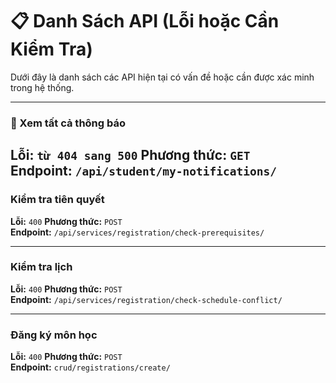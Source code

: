 # 📋 Danh Sách API (Lỗi hoặc Cần Kiểm Tra)

Dưới đây là danh sách các API hiện tại có vấn đề hoặc cần được xác minh trong hệ thống.

---

### 🔔 Xem tất cả thông báo  
**Lỗi:** `từ 404 sang 500`
**Phương thức:** `GET`  
**Endpoint:** `/api/student/my-notifications/`
---

###  Kiểm tra tiên quyết
**Lỗi:** `400`
**Phương thức:** `POST`  
**Endpoint:** `/api/services/registration/check-prerequisites/`

---
###  Kiểm tra lịch
**Lỗi:** `400`
**Phương thức:** `POST`  
**Endpoint:** `/api/services/registration/check-schedule-conflict/`

---
###  Đăng ký môn học
**Lỗi:** `400`
**Phương thức:** `POST`  
**Endpoint:** `crud/registrations/create/`